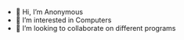 - 👋 Hi, I’m Anonymous 
- 👀 I’m interested in Computers
- 💞️ I’m looking to collaborate on different programs


<!---
anonymous214u/anonymous214u is a ✨ special ✨ repository because its `README.md` (this file) appears on your GitHub profile.
You can click the Preview link to take a look at your changes.
- 📫 How to reach me anonymous214u@gmail.com
--->
